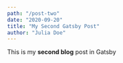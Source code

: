 ```yaml
---
path: "/post-two"
date: "2020-09-20"
title: "My Second Gatsby Post"
author: "Julia Doe"
---
```


This is my **second blog** post in Gatsby

